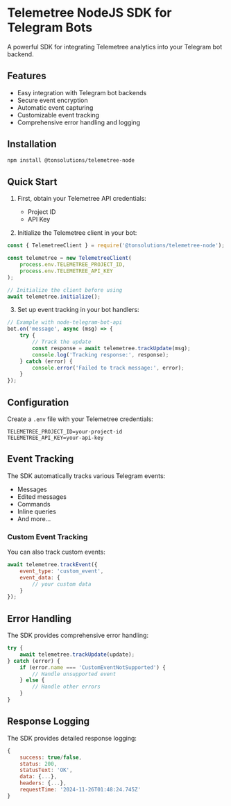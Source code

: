 # Telemetree NodeJS SDK for Telegram Bots

A powerful SDK for integrating Telemetree analytics into your Telegram bot backend.

## Features

- Easy integration with Telegram bot backends
- Secure event encryption
- Automatic event capturing
- Customizable event tracking
- Comprehensive error handling and logging

## Installation

```bash
npm install @tonsolutions/telemetree-node
```

## Quick Start

1. First, obtain your Telemetree API credentials:
   - Project ID
   - API Key

2. Initialize the Telemetree client in your bot:

```javascript
const { TelemetreeClient } = require('@tonsolutions/telemetree-node');

const telemetree = new TelemetreeClient(
    process.env.TELEMETREE_PROJECT_ID,
    process.env.TELEMETREE_API_KEY
);

// Initialize the client before using
await telemetree.initialize();
```

3. Set up event tracking in your bot handlers:

```javascript
// Example with node-telegram-bot-api
bot.on('message', async (msg) => {
    try {
        // Track the update
        const response = await telemetree.trackUpdate(msg);
        console.log('Tracking response:', response);
    } catch (error) {
        console.error('Failed to track message:', error);
    }
});
```

## Configuration

Create a `.env` file with your Telemetree credentials:

```
TELEMETREE_PROJECT_ID=your-project-id
TELEMETREE_API_KEY=your-api-key
```

## Event Tracking

The SDK automatically tracks various Telegram events:

- Messages
- Edited messages
- Commands
- Inline queries
- And more...

### Custom Event Tracking

You can also track custom events:

```javascript
await telemetree.trackEvent({
    event_type: 'custom_event',
    event_data: {
        // your custom data
    }
});
```

## Error Handling

The SDK provides comprehensive error handling:

```javascript
try {
    await telemetree.trackUpdate(update);
} catch (error) {
    if (error.name === 'CustomEventNotSupported') {
        // Handle unsupported event
    } else {
        // Handle other errors
    }
}
```

## Response Logging

The SDK provides detailed response logging:

```javascript
{
    success: true/false,
    status: 200,
    statusText: 'OK',
    data: {...},
    headers: {...},
    requestTime: '2024-11-26T01:48:24.745Z'
}
```
